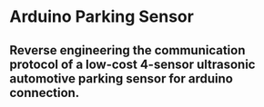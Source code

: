 # Arduino Parking Sensor

## Reverse engineering the communication protocol of a low-cost 4-sensor ultrasonic automotive parking sensor for arduino connection.

